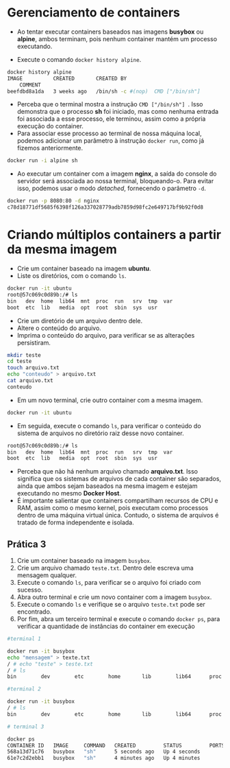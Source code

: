 # Gerenciamento de containers

* Ao tentar executar containers baseados nas imagens __busybox__ ou __alpine__, ambos terminam, pois nenhum container mantém um processo executando.

* Execute o comando `docker history alpine`.

```bash
docker history alpine
IMAGE          CREATED       CREATED BY                                      SIZE  
    COMMENT
beefdbd8a1da   3 weeks ago   /bin/sh -c #(nop)  CMD ["/bin/sh"]              0B  
```

* Perceba que o terminal mostra a instrução `CMD ["/bin/sh"] `. Isso demonstra que o processo __sh__ foi iniciado, mas como nenhuma entrada foi associada a esse processo, ele terminou, assim como a própria execução do container.
* Para associar esse processo ao terminal de nossa máquina local, podemos adicionar um parâmetro à instrução `docker run`, como já fizemos anteriormente.

```bash
docker run -i alpine sh
```

* Ao executar um container com a imagem __nginx__, a saída do console do servidor será associada ao nossa terminal, bloqueando-o. Para evitar isso, podemos usar o modo _detached_, fornecendo o parâmetro `-d`.

```bash
docker run -p 8080:80 -d nginx
c78d18771df5685f6398f126a337028779adb7859d98fc2e649717bf9b92f0d8
```



# Criando múltiplos containers a partir da mesma imagem

* Crie um container baseado na imagem __ubuntu__.
* Liste os diretórios, com o comando `ls`.

```bash
docker run -it ubuntu
root@57c069c0d89b:/# ls
bin   dev  home  lib64  mnt  proc  run   srv  tmp  var
boot  etc  lib   media  opt  root  sbin  sys  usr
```

* Crie um diretório de um arquivo dentro dele.
* Altere o conteúdo do arquivo.
* Imprima o conteúdo do arquivo, para verificar se as alterações persistiram.

```bash
mkdir teste
cd teste
touch arquivo.txt
echo "conteudo" > arquivo.txt
cat arquivo.txt
conteudo
```

* Em um novo terminal, crie outro container com a mesma imagem.

```bash
docker run -it ubuntu
```

* Em seguida, execute o comando `ls`, para verificar o conteúdo do sistema de arquivos no diretório raiz desse novo container.


```bash
root@57c069c0d89b:/# ls
bin   dev  home  lib64  mnt  proc  run   srv  tmp  var
boot  etc  lib   media  opt  root  sbin  sys  usr
```

* Perceba que não há nenhum arquivo chamado __arquivo.txt__. Isso significa que os sistemas de arquivos de cada container são separados, ainda que ambos sejam baseados na mesma imagem e estejam executando no mesmo __Docker Host__.
* É importante salientar que containers compartilham recursos de CPU e RAM, assim como o mesmo kernel, pois executam como processos dentro de uma máquina virtual única. Contudo, o sistema de arquivos é tratado de forma independente e isolada.




## Prática 3

1. Crie um container baseado na imagem `busybox`.
1. Crie um arquivo chamado `teste.txt`. Dentro dele escreva uma mensagem qualquer.
1. Execute o comando `ls`, para verificar se o arquivo foi criado com sucesso.
1. Abra outro terminal e crie um novo container com a imagem `busybox`.
1. Execute o comando `ls` e verifique se o arquivo `teste.txt` pode ser encontrado.
1. Por fim, abra um terceiro terminal e execute o comando `docker ps`, para verificar a quantidade de instâncias do container em execução

```bash
#terminal 1

docker run -it busybox
echo "mensagem" > texte.txt
/ # echo "teste" > teste.txt
/ # ls
bin        dev        etc        home       lib        lib64      proc       root       sys        teste.txt  tmp        usr        var
```

```bash
#terminal 2

docker run -it busybox
/ # ls
bin        dev        etc        home       lib        lib64      proc       root       sys        tmp        usr        var
```

```bash
# terminal 3

docker ps
CONTAINER ID   IMAGE     COMMAND   CREATED         STATUS         PORTS     NAMES
568a13d71c76   busybox   "sh"      5 seconds ago   Up 4 seconds             kind_elgamal       
61e7c2d2ebb1   busybox   "sh"      4 minutes ago   Up 4 minutes             infallible_franklin
```



